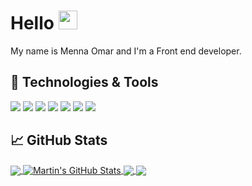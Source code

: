 # Hello <img src="https://raw.githubusercontent.com/MartinHeinz/MartinHeinz/master/wave.gif" width="30px">

 My name is Menna Omar and I'm a Front end developer.

## 🔧 Technologies & Tools

![](https://img.shields.io/badge/HTML5-informational?style=flat&logo=HTML5&logoColor=white&color=DD4B25)
![](https://img.shields.io/badge/CSS3-informational?style=flat&logo=CSS3&logoColor=white&color=254BDD)
![](https://img.shields.io/badge/JavaScript-informational?style=flat&logo=javascript&logoColor=white&color=E8D44D)
![](https://img.shields.io/badge/Angular-informational?style=flat&logo=angular&logoColor=white&color=D6002F)
![](https://img.shields.io/badge/React.js-informational?style=flat&logo=react&logoColor=white&color=5ED3F3)
![](https://img.shields.io/badge/Vue-informational?style=flat&logo=vue.js&logoColor=white&color=3FB27F)
![](https://img.shields.io/badge/Node.js-informational?style=flat&logo=node.js&logoColor=white&color=5AA945)


## &#x1f4c8; GitHub Stats

<a href="https://github.com/MennaMoOmar/MennaMoOmar">
  <img align="center" src="https://github-readme-stats.vercel.app/api/top-langs/?username=MennaMoOmar&hide=java,html,tex&title_color=ffffff&text_color=c9cacc&icon_color=2bbc8a&bg_color=1d1f21&langs_count=3" />
</a>
<a href="https://github.com/MartinHeinz/MartinHeinz">
  <img align="center" src="https://github-readme-stats.vercel.app/api?username=MartinHeinz&show_icons=true&line_height=27&count_private=true&title_color=ffffff&text_color=c9cacc&icon_color=2bbc8a&bg_color=1d1f21" alt="Martin's GitHub Stats" />
</a>

<a href="https://github.com/MartinHeinz/python-project-blueprint">
  <img align="center" src="https://github-readme-stats.vercel.app/api/pin/?username=MartinHeinz&repo=python-project-blueprint&title_color=ffffff&text_color=c9cacc&icon_color=2bbc8a&bg_color=1d1f21" />
</a>


<a href="https://github.com/MartinHeinz/go-project-blueprint">
  <img align="center" src="https://github-readme-stats.vercel.app/api/pin/?username=MartinHeinz&repo=go-project-blueprint&title_color=ffffff&text_color=c9cacc&icon_color=2bbc8a&bg_color=1d1f21" />
</a>    
